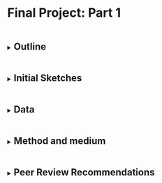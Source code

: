# Final Project: Part 1

<details>
<summary><h2 style="display:inline-block">Outline</h2></summary>
<br>
  <p> 
    As my final project I am deciding to choose a topic really personal to me and something that I am really passionate about to spread more awareness about it. Hence, I am choosing to tell the story of <b><i>Mental Illnesses in Graduate Students</i></b>. For this topic I am going to outline the following points:
    <ul>
  <li>Understanding the prevalence and severity of mental health issues</li>
  <li>Understanding what students are thinking, feeling, and experiencing</li>
   <li>Understanding dfferent demographics of students with mental illnesses</li>
  <li>Making recommendations on steps programs can take to improve student mental health</li>
  
</ul><br>
  <img src="65121bb5-f233-44d2-9249-88693f900fe4.png">
  </p>
</details>

<details>
<summary><h2 style="display:inline-block">Initial Sketches</h2></summary>
<br>
  <p> 
    <ul>
      <li><b><u>Sketch 1:</u></b>
      <br>
        <b>Bar Graph of mental illnesses in Graduate Students.</b><br>
        In this graph I wanted to show the numbers depicting different illnesses in students. These numbers can also be in percentages. Additionally, we can also make it a grouped chart to see comparisons between average U.S. adult and students to know the severity of tis issue.<br>
        <img src="1.1.jpeg" alt="Sketch 1">
      </li>
      <br>
      <li><b><u>Sketch 2:</u></b>
      <br>
        <b>Pie Chart showing how many students have mental illnesses.</b><br>
        This graph shows the proportion of students compared to all the students that suffer from any kind of mental illnesses.<br>
        <img src="1.2.jpeg" alt="Sketch 2">
      </li>
      <br>
      <li><b><u>Sketch 3:</u></b>
      <br>
        <b>Line chart showing trend</b><br>
        This visual focuses on showcasing the trends of these diseases over the years in students. This aims to highlight the increase of illnesses in students. <br>
        <img src="1.3.jpeg" alt="Sketch 3">
      </li>
      <br>
      <li><b><u>Sketch 4:</u></b>
      <br>
        <b>Column chart depicting actions taken by students due to mental illnesses</b><br>
        Showing actions will highlight the severity of the situation.<br>
        <img src="1.4.jpeg" alt="Sketch 4">
      </li>
</ul>
  </p>
</details>

<details>
<summary><h2 style="display:inline-block">Data</h2></summary>
<br>
  <p> 
    The data I wanted to use to effectively present this story was mostly survey and evidence based. Hence, most of them come from papers about already conducted surveys and research on mental well being and illnesses in graduate students. The survey results in these papers show an in depth analysis done on the students' mental well being while also mentioning the various demographics and background of the students that took the survey. The research papers that I would be referring too can be found <a href="https://github.com/anujasalvi/portfolio/tree/main/final%20project%20dataset" target="_blank">here</a>. These papers are from credible sources such as <a href="/final project dataset/2021-CCMH-Annual-Report.pdf" target="_blank">Center for Collegiate Mental Health, Penn State Uni</a>, <a href="/final project dataset/CICMH-Graduate-Student-Mental-Health_Toolkit.pdf" target="_blank">Centre for Innovation in Campus Mental Health (CICMH), Canada</a>, <a href="/final project dataset/bbb_mentalhealth_paper.pdf" target="_blank">Harvard University</a> and <a href="/final project dataset/NCHA-III_FALL_2021_REFERENCE_GROUP_EXECUTIVE_SUMMARY.pdf" target="_blank">American College Health Association</a> to name a few. <br> 
    Additonally, facts and suggestions from articles like <a href="https://www.gograd.org/resources/grad-student-mental-health/" target="_blank">Mental Health in Grad School</a>, <a href="https://adaa.org/finding-help/helping-others/college-students/facts" target="_blank">Mental Health and College Students</a> and <a href="https://www.huffpost.com/entry/the-college-mental-health-crisis-focus-on-general_b_58bd93bce4b0ec3d5a6ba0ea" target="_blank">The College Mental Health Crisis</a> will also be used in my project.<br>
    I aim to create visuals with this data that would help the audience easily understand the severity of the situation and observe the trends that have been alarmingly increasing over the years. Also hoping to educate about mental illnesses in students like us and emphasisng the importance of being aware because this is something that is very common. Furthermore, I hope to provide some suggestions to the students as well as the programs.
  </p>
</details>

<details>
<summary><h2 style="display:inline-block">Method and medium</h2></summary>
<br>
  <p> 
    I plan to create the visuals using tools like Flourish and Tableau. I would want to incroporate and highlight the alarming numbers also showcasing various categories of illnesses and focusing on how sadly normal it is for graduate students. I also plan to use Shorthand to make a convincing story using this data while incorporating the visuals that I create hoping to effectively highlight the insights that I find using the data.
  </p>
</details>

<details>
<summary><h2 style="display:inline-block">Peer Review Recommendations</h2></summary>
<br>
  <p> 
    In todays peer review I got some great recommendations that I would like to incorporate in my final project. Few of them is focusing on the age groups, gender and different demographics of the students. The other suggestion was to highlight the most prevalent major of students with mental illnesses. Additionally, an interesting recommendation was to include recommendations not only for the program but also for the students. As students they wanted to know how they could help with this existing issue.
  </p>
</details>
